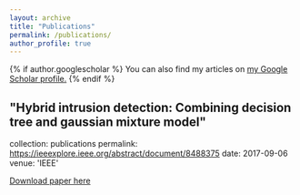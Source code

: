 ```yaml
---
layout: archive
title: "Publications"
permalink: /publications/
author_profile: true
---
```


{% if author.googlescholar %}
  You can also find my articles on <u><a href="{{author.googlescholar}}">my Google Scholar profile</a>.</u>
{% endif %}

## "Hybrid intrusion detection: Combining decision tree and gaussian mixture model"
collection: publications
permalink: https://ieeexplore.ieee.org/abstract/document/8488375
date: 2017-09-06
venue: 'IEEE'

[Download paper here](http://mbitaab.github.io/files/intrusiondetection.pdf)



